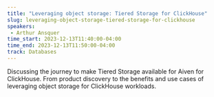 ```yaml
---
title: "Leveraging object storage: Tiered Storage for ClickHouse"
slug: leveraging-object-storage-tiered-storage-for-clickhouse
speakers:
 - Arthur Ansquer
time_start: 2023-12-13T11:40:00-04:00
time_end: 2023-12-13T11:50:00-04:00
track: Databases
---
```


Discussing the journey to make Tiered Storage available for Aiven for ClickHouse. From product discovery to the benefits and use cases of leveraging object storage for ClickHouse workloads.